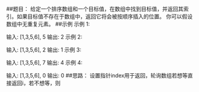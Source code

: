 ##题目：
给定一个排序数组和一个目标值，在数组中找到目标值，并返回其索引。如果目标值不存在于数组中，返回它将会被按顺序插入的位置。
你可以假设数组中无重复元素。
##示例
示例 1:

输入: [1,3,5,6], 5
输出: 2
示例 2:

输入: [1,3,5,6], 2
输出: 1
示例 3:

输入: [1,3,5,6], 7
输出: 4
示例 4:

输入: [1,3,5,6], 0
输出: 0
##思路：
设置指针index用于返回，轮询数组若想等直接返回i，若不想等，则